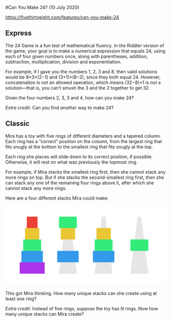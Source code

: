 #Can You Make 24? (10 July 2020)

https://fivethirtyeight.com/features/can-you-make-24

## Express

The 24 Game is a fun test of mathematical fluency.
In the Riddler version of the game, your goal is to make a numerical expression that equals 24, using each of four given numbers once, along with parentheses, addition, subtraction, multiplication, division and exponentiation.

For example, if I gave you the numbers 1, 2, 3 and 8, then valid solutions would be 8×3×(2−1) and (3+1)×(8−2), since they both equal 24.
However, concatenation is not an allowed operation, which means (32−8)×1 is *not* a solution—that is, you can’t smush the 3 and the 2 together to get 32.

Given the four numbers 2, 3, 3 and 4, how can you make 24?

*Extra credit*: Can you find *another* way to make 24?

## Classic

Mira has a toy with five rings of different diameters and a tapered column.
Each ring has a “correct” position on the column, from the largest ring that fits snugly at the bottom to the smallest ring that fits snugly at the top.

Each ring she places will slide down to its correct position, if possible.
Otherwise, it will rest on what was previously the topmost ring.

For example, if Mira stacks the smallest ring first, then she cannot stack any more rings on top.
But if she stacks the second-smallest ring first, then she can stack any one of the remaining four rings above it, after which she cannot stack any more rings.

Here are a four different stacks Mira could make:

![rings](https://github.com/kennethaw88/Riddler/blob/master/2020-07-10/rings_example.png)

This got Mira thinking. How many unique stacks can she create using at least one ring?

*Extra credit*: Instead of five rings, suppose the toy has *N* rings.
Now how many unique stacks can Mira create?

